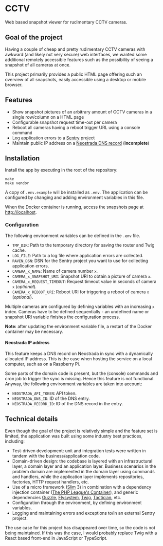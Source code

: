 # CCTV

Web based snapshot viewer for rudimentary CCTV cameras.

## Goal of the project

Having a couple of cheap and pretty rudimentary CCTV cameras with awkward (and likely not very secure) web interfaces, we wanted some additional remotely accessible features such as the possibility of seeing a snapshot of all cameras at once.

This project primarily provides a public HTML page offering such an overview of all snapshots, easily accessible using a desktop or mobile browser.

## Features

* Show snapshot pictures of an arbitrary amount of CCTV cameras in a single row/column on a HTML page
* Configurable snapshot request time-out per camera
* Reboot all cameras having a reboot trigger URL using a console command
* Log application errors to a [Sentry](https://sentry.io) project
* Maintain public IP address on a [Neostrada DNS record](https://help.neostrada.nl/) (**incomplete**)

## Installation

Install the app by executing in the root of the repository:

```
make
make vendor
```

A copy of `.env.example` will be installed as `.env`. The application can be configured by changing and adding environment variables in this file.

When the Docker container is running, access the snapshots page at [http://localhost](http://localhost).

### Configuration

The following environment variables can be defined in the `.env` file.

* `TMP_DIR`: Path to the temporary directory for saving the router and Twig cache.
* `LOG_FILE`: Path to a log file where application errors are collected.
* `RAVEN_DSN`: DSN for the Sentry project you want to use for collecting application errors.
* `CAMERA_x_NAME`: Name of camera number `x`.
* `CAMERA_x_SNAPSHOT_URI`: Snapshot URI to obtain a picture of camera `x`.
* `CAMERA_x_REQUEST_TIMEOUT`: Request timeout value in seconds of camera `x` (_optional_).
* `CAMERA_x_REBOOT_URI`: Reboot URI for triggering a reboot of camera `x` (_optional_).

Multiple cameras are configured by defining variables with an increasing `x` index. Cameras have to be defined sequentially - an undefined name or snapshot URI variable finishes the configuration process.

__Note:__ after updating the environment variable file, a restart of the Docker container may be necessary.

#### Neostrada IP address

This feature keeps a DNS record on Neostrada in sync with a dynamically allocated IP address. This is the case when hosting the service on a local computer, such as on a Raspberry Pi.

Some parts of the domain code is present, but the (console) commands and cron job to trigger the sync is missing. Hence this feature is not functional. Anyway, the following environment variables are taken into account:

* `NEOSTRADA_API_TOKEN`: API token.
* `NEOSTRADA_DNS_ID`: ID of the DNS entry.
* `NEOSTRADA_RECORD_ID`: ID of the DNS record in the entry.

## Technical details

Even though the goal of the project is relatively simple and the feature set is limited, the application was built using some industry best practices, including:

* Test-driven development: unit and integration tests were written in tandem with the business/application code.
* Domain-driven design: the codebase is layered with an infrastructural layer, a domain layer and an application layer. Business scenarios in the problem domain are implemented in the domain layer using commands and handlers, while the application layer implements repositories, factories, HTTP request handlers, etc.
* Use of a micro framework ([Slim](https://www.slimframework.com/) 3) in combination with a dependency injection container ([The PHP League's Container](https://container.thephpleague.com/)), and generic dependencies [Guzzle](http://guzzlephp.org/), [Flysystem](https://flysystem.thephpleague.com/), [Twig](https://twig.symfony.com/), [Tactician](https://tactician.thephpleague.com/), etc.
* Configuration through the environment, by defining environment variables.
* Logging and maintaining errors and exceptions to/in an external Sentry project.

The use case for this project has disappeared over time, so the code is not being maintained. If this was the case, I would probably replace Twig with a React based front-end in JavaScript or TypeScript.
